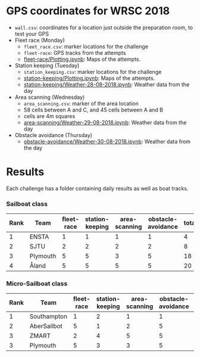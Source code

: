 # GPS coordinates for WRSC 2018

* `wall.csv`: coordinates for a location just outside the preparation room, to test your GPS
* Fleet race (Monday)
  * `fleet_race.csv`: marker locations for the challenge
  * `fleet-race`: GPS tracks from the attempts
  * [fleet-race/Plotting.ipynb](https://nbviewer.jupyter.org/github/WRSC/coordinates2018/blob/master/fleet-race/Plotting.ipynb): Maps of the attempts.
* Station keeping (Tuesday)
  * `station_keeping.csv`: marker locations for the challenge
  * [station-keeping/Plotting.ipynb](https://nbviewer.jupyter.org/github/WRSC/coordinates2018/blob/master/station-keeping/Plotting.ipynb): Maps of the attempts.
  * [station-keeping/Weather-28-08-2018.ipynb](https://nbviewer.jupyter.org/github/WRSC/coordinates2018/blob/master/station-keeping/Weather_28-08-2018.ipynb): Weather data from the day
* Area scanning (Wednesday)
  * `area_scanning.csv`: marker of the area location
  *  58 cells between A and C, and 45 cells between A and B
  *  cells are 4m squares
  * [area-scanning/Weather-29-08-2018.ipynb](https://nbviewer.jupyter.org/github/WRSC/coordinates2018/blob/master/area-scanning/Weather_29-08-2018.ipynb): Weather data from the day
* Obstacle avoidance (Thursday)
  * [obstacle-avoidance/Weather-30-08-2018.ipynb](https://nbviewer.jupyter.org/github/WRSC/coordinates2018/blob/master/obstacle-avoidance/Weather_30-08-2018.ipynb): Weather data from the day

# Results
Each challenge has a folder containing daily results as well as boat tracks.


### Sailboat class
| Rank  | Team          | fleet-race | station-keeping | area-scanning | obstacle-avoidance | total |
| ----- | ------------- | -----      | --              | --            | --                 | --    |
| 1     | ENSTA         | 1          | 1               | 1             | 1                  | 4     |
| 2     | SJTU          | 2          | 2               | 2             | 2                  | 8     |
| 3     | Plymouth      | 5          | 5               | 3             | 5                  | 18    |
| 4     | Åland         | 5          | 5               | 5             | 5                  | 20    |


### Micro-Sailboat class
| Rank | Team          | fleet-race | station-keeping | area-scanning | obstacle-avoidance | total |
| ---- | ------------- | -----      | --              | --            | --                 | --    |
| 1    | Southampton   | 1          | 2               | 1             | 1                  | 5     |
| 2    | AberSailbot   | 5          | 1               | 2             | 5                  | 13    |
| 3    | ZMART         | 2          | 4               | 5             | 5                  | 16    |
| 3    | Plymouth      | 5          | 3               | 3             | 5                  | 16    |
